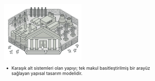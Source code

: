 <img src="https://github.com/ElifRana/DesignPatterns/blob/master/src/main/java/com/example/designpatterns/structural/facade/facade.png" width="50%" height="50%"/>

* Karaşık alt sistemleri olan yapıyı; tek makul basitleştirilmiş bir arayüz sağlayan yapısal tasarım modelidir.

